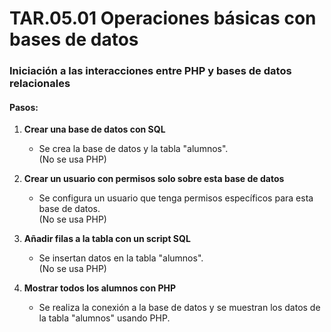 # TAR.05.01 Operaciones básicas con bases de datos

### Iniciación a las interacciones entre PHP y bases de datos relacionales

#### Pasos:

1. **Crear una base de datos con SQL**  
   - Se crea la base de datos y la tabla "alumnos".  
   (No se usa PHP)

2. **Crear un usuario con permisos solo sobre esta base de datos**  
   - Se configura un usuario que tenga permisos específicos para esta base de datos.  
   (No se usa PHP)

3. **Añadir filas a la tabla con un script SQL**  
   - Se insertan datos en la tabla "alumnos".  
   (No se usa PHP)

4. **Mostrar todos los alumnos con PHP**  
   - Se realiza la conexión a la base de datos y se muestran los datos de la tabla "alumnos" usando PHP.
